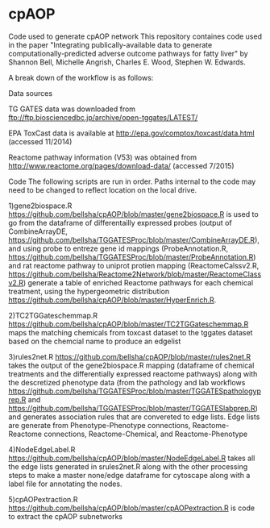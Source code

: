 # cpAOP
Code used to generate cpAOP network
This repository containes code used in the paper "Integrating publically-available data to generate computationally-predicted adverse outcome pathways for fatty liver" by Shannon Bell, Michelle Angrish, Charles E. Wood, Stephen W. Edwards.

A break down of the workflow is as follows:

Data sources

TG GATES data was downloaded from ftp://ftp.biosciencedbc.jp/archive/open-tggates/LATEST/

EPA ToxCast data is available at http://epa.gov/comptox/toxcast/data.html (accessed 11/2014)

Reactome pathway information (V53) was obtained from http://www.reactome.org/pages/download-data/ (accessed 7/2015)

Code
The following scripts are run in order. Paths internal to the code may need to be changed to reflect location on the local drive.

1)gene2biospace.R <https://github.com/bellsha/cpAOP/blob/master/gene2biospace.R> is used to go from the dataframe of differentailly expressed probes (output of CombineArrayDE,  <https://github.com/bellsha/TGGATESProc/blob/master/CombineArrayDE.R>), and using probe to entreze gene id mappings (ProbeAnnotation.R, <https://github.com/bellsha/TGGATESProc/blob/master/ProbeAnnotation.R>) and rat reactome pathway to uniprot protien mapping (ReactomeCalssv2.R, <https://github.com/bellsha/Reactome2Network/blob/master/ReactomeClassv2.R>) generate a table of enriched Reactome pathways for each chemical treatment, using the hypergeometric distribution <https://github.com/bellsha/cpAOP/blob/master/HyperEnrich.R>.

2)TC2TGGateschemmap.R <https://github.com/bellsha/cpAOP/blob/master/TC2TGGateschemmap.R> maps the matching chemicals from toxcast dataset to the tggates dataset based on the chemcial name to produce an edgelist

3)rules2net.R <https://github.com/bellsha/cpAOP/blob/master/rules2net.R> takes the output of the gene2biospace.R mapping (dataframe of chemical treatments and the differentially expressed reactome pathways) along with the descretized phenotype data (from the pathology and lab workflows https://github.com/bellsha/TGGATESProc/blob/master/TGGATESpathologyprep.R and https://github.com/bellsha/TGGATESProc/blob/master/TGGATESlabprep.R) and generates association rules that are convereted to edge lists. Edge lists are generate from Phenotype-Phenotype connections, Reactome-Reactome connections, Reactome-Chemical, and Reactome-Phenotype

4)NodeEdgeLabel.R <https://github.com/bellsha/cpAOP/blob/master/NodeEdgeLabel.R> takes all the edge lists generated in srules2net.R along with the other processing steps to make a master none/edge dataframe for cytoscape along with a label file for annotating the nodes.

5)cpAOPextraction.R <https://github.com/bellsha/cpAOP/blob/master/cpAOPextraction.R> is code to extract the cpAOP subnetworks
